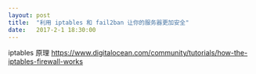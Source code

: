 ```yaml
---
layout: post
title:  "利用 iptables 和 fail2ban 让你的服务器更加安全"
date:   2017-2-1 18:30:00
---
```


iptables 原理
https://www.digitalocean.com/community/tutorials/how-the-iptables-firewall-works



